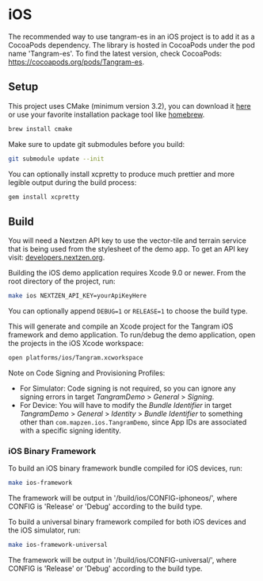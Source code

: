 iOS
===

The recommended way to use tangram-es in an iOS project is to add it as a CocoaPods dependency. The library is hosted in CocoaPods under the pod name 'Tangram-es'. To find the latest version, check CocoaPods: https://cocoapods.org/pods/Tangram-es.

## Setup ##

This project uses CMake (minimum version 3.2), you can download it [here](http://www.cmake.org/download/) or use your favorite installation package tool like [homebrew](http://brew.sh/).

```bash
brew install cmake
```

Make sure to update git submodules before you build:

```bash
git submodule update --init
```

You can optionally install xcpretty to produce much prettier and more legible output during the build process:

```bash
gem install xcpretty
```

## Build ##

You will need a Nextzen API key to use the vector-tile and terrain service that is being used from the stylesheet of the demo app.
To get an API key visit: [developers.nextzen.org](https://developers.nextzen.org/).

Building the iOS demo application requires Xcode 9.0 or newer. From the root directory of the project, run:

```bash
make ios NEXTZEN_API_KEY=yourApiKeyHere
```

You can optionally append `DEBUG=1` or `RELEASE=1` to choose the build type.

This will generate and compile an Xcode project for the Tangram iOS framework and demo application. To run/debug the demo application, open the projects in the iOS Xcode workspace:

```bash
open platforms/ios/Tangram.xcworkspace
```

Note on Code Signing and Provisioning Profiles:
* For Simulator: Code signing is not required, so you can ignore any signing errors in target _TangramDemo_ > _General_ > _Signing_.
* For Device: You will have to modify the _Bundle Identifier_ in target _TangramDemo_ > _General_ > _Identity_ > _Bundle Identifier_ to something other than `com.mapzen.ios.TangramDemo`, since App IDs are associated with a specific signing identity.

### iOS Binary Framework ###

To build an iOS binary framework bundle compiled for iOS devices, run:

```bash
make ios-framework
```

The framework will be output in '/build/ios/CONFIG-iphoneos/', where CONFIG is 'Release' or 'Debug' according to the build type.

To build a universal binary framework compiled for both iOS devices and the iOS simulator, run:

```bash
make ios-framework-universal
```

The framework will be output in '/build/ios/CONFIG-universal/', where CONFIG is 'Release' or 'Debug' according to the build type.
